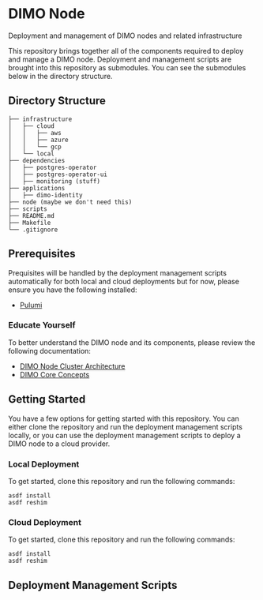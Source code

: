 # DIMO Node
Deployment and management of DIMO nodes and related infrastructure

This repository brings together all of the components required to deploy and manage a DIMO node. Deployment and management scripts are brought into this repository as submodules. You can see the submodules below in the directory structure.

## Directory Structure
```
├── infrastructure
│   ├── cloud
│   │   ├── aws
│   │   ├── azure
│   │   └── gcp
│   └── local
├── dependencies
│   ├── postgres-operator
│   ├── postgres-operator-ui
│   ├── monitoring (stuff)
├── applications
│   ├── dimo-identity
├── node (maybe we don't need this)
├── scripts
├── README.md
├── Makefile
└── .gitignore

```

## Prerequisites
Prequisites will be handled by the deployment management scripts automatically for both local and cloud deployments but for now, please ensure you have the following installed:
- [Pulumi](https://www.pulumi.com/docs/install/)

### Educate Yourself
To better understand the DIMO node and its components, please review the following documentation:
- [DIMO Node Cluster Architecture](https://asdf.com/asdf.html)
- [DIMO Core Concepts](https://asdf.com/asdf.html)

## Getting Started
You have a few options for getting started with this repository. You can either clone the repository and run the deployment management scripts locally, or you can use the deployment management scripts to deploy a DIMO node to a cloud provider.

### Local Deployment
To get started, clone this repository and run the following commands:
```
asdf install
asdf reshim
```

### Cloud Deployment
To get started, clone this repository and run the following commands:
```
asdf install
asdf reshim
```

## Deployment Management Scripts

